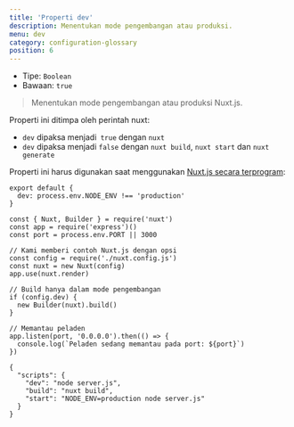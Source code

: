 ```yaml
---
title: 'Properti dev'
description: Menentukan mode pengembangan atau produksi.
menu: dev
category: configuration-glossary
position: 6
---
```


- Tipe: `Boolean`
- Bawaan: `true`

> Menentukan mode pengembangan atau produksi Nuxt.js.

Properti ini ditimpa oleh perintah nuxt:

- `dev` dipaksa menjadi` true` dengan `nuxt`
- `dev` dipaksa menjadi `false` dengan `nuxt build`, `nuxt start` dan `nuxt generate`

Properti ini harus digunakan saat menggunakan [Nuxt.js secara terprogram](/docs/2.x/internals-glossary/nuxt):

```js{}[nuxt.config.js]
export default {
  dev: process.env.NODE_ENV !== 'production'
}
```

```js{}[server.js]
const { Nuxt, Builder } = require('nuxt')
const app = require('express')()
const port = process.env.PORT || 3000

// Kami memberi contoh Nuxt.js dengan opsi
const config = require('./nuxt.config.js')
const nuxt = new Nuxt(config)
app.use(nuxt.render)

// Build hanya dalam mode pengembangan
if (config.dev) {
  new Builder(nuxt).build()
}

// Memantau peladen
app.listen(port, '0.0.0.0').then(() => {
  console.log(`Peladen sedang memantau pada port: ${port}`)
})
```

```json{}[package.json]
{
  "scripts": {
    "dev": "node server.js",
    "build": "nuxt build",
    "start": "NODE_ENV=production node server.js"
  }
}
```
